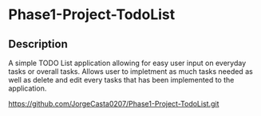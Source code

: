 # Phase1-Project-TodoList

## Description 
A simple TODO List application allowing for easy user input
on everyday tasks or overall tasks. Allows user to impletment
as much tasks needed as well as delete and edit every tasks
that has been implemented to the application.

https://github.com/JorgeCasta0207/Phase1-Project-TodoList.git

